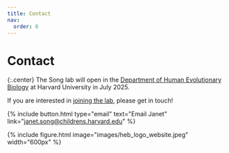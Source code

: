 ```yaml
---
title: Contact
nav:
  order: 6
---
```


# Contact

{:.center}
The Song lab will open in the [Department of Human Evolutionary Biology](https://heb.fas.harvard.edu/home) at Harvard University in July 2025.

If you are interested in [joining the lab](../joinus), please get in touch!

{%
  include button.html
  type="email"
  text="Email Janet"
  link="janet.song@childrens.harvard.edu"
%}

<!-- Peabody Museum
11 Divinity Avenue
Cambridge, MA 02138 -->

{%
  include figure.html
  image="images/heb_logo_website.jpeg"
  width="600px"
%}
